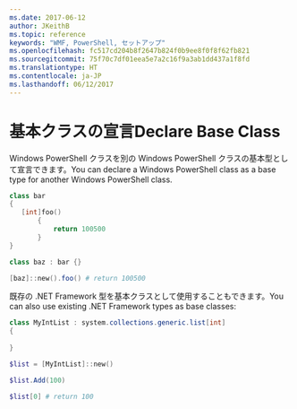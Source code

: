 ```yaml
---
ms.date: 2017-06-12
author: JKeithB
ms.topic: reference
keywords: "WMF, PowerShell, セットアップ"
ms.openlocfilehash: fc517cd204b8f2647b824f0b9ee8f0f8f62fb821
ms.sourcegitcommit: 75f70c7df01eea5e7a2c16f9a3ab1dd437a1f8fd
ms.translationtype: HT
ms.contentlocale: ja-JP
ms.lasthandoff: 06/12/2017
---
```

# <a name="declare-base-class"></a><span data-ttu-id="c597f-102">基本クラスの宣言</span><span class="sxs-lookup"><span data-stu-id="c597f-102">Declare Base Class</span></span>
<span data-ttu-id="c597f-103">Windows PowerShell クラスを別の Windows PowerShell クラスの基本型として宣言できます。</span><span class="sxs-lookup"><span data-stu-id="c597f-103">You can declare a Windows PowerShell class as a base type for another Windows PowerShell class.</span></span>

```PowerShell
class bar
{
   [int]foo() 
       {
           return 100500
       }
}

class baz : bar {}

[baz]::new().foo() # return 100500
```

<span data-ttu-id="c597f-104">既存の .NET Framework 型を基本クラスとして使用することもできます。</span><span class="sxs-lookup"><span data-stu-id="c597f-104">You can also use existing .NET Framework types as base classes:</span></span>

```PowerShell
class MyIntList : system.collections.generic.list[int]
{
    
}

$list = [MyIntList]::new()

$list.Add(100)

$list[0] # return 100
```

